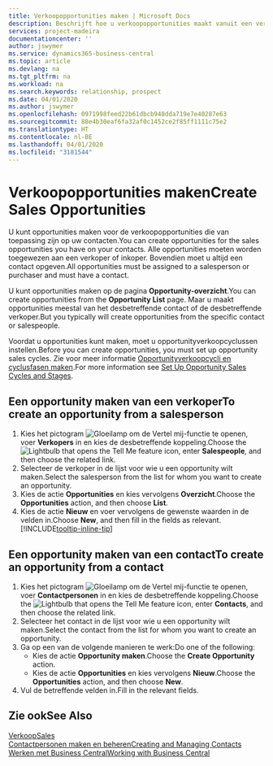 ```yaml
---
title: Verkoopopportunities maken | Microsoft Docs
description: Beschrijft hoe u verkoopopportunities maakt vanuit een verkoper of contact in Business Central.
services: project-madeira
documentationcenter: ''
author: jswymer
ms.service: dynamics365-business-central
ms.topic: article
ms.devlang: na
ms.tgt_pltfrm: na
ms.workload: na
ms.search.keywords: relationship, prospect
ms.date: 04/01/2020
ms.author: jswymer
ms.openlocfilehash: 0971998feed22b61dbcb948dda719e7e40287e63
ms.sourcegitcommit: 88e4b30eaf6fa32af0c1452ce2f85ff1111c75e2
ms.translationtype: HT
ms.contentlocale: nl-BE
ms.lasthandoff: 04/01/2020
ms.locfileid: "3181544"
---
```

# <a name="create-sales-opportunities"></a><span data-ttu-id="73bb3-103">Verkoopopportunities maken</span><span class="sxs-lookup"><span data-stu-id="73bb3-103">Create Sales Opportunities</span></span>
<span data-ttu-id="73bb3-104">U kunt opportunities maken voor de verkoopopportunities die van toepassing zijn op uw contacten.</span><span class="sxs-lookup"><span data-stu-id="73bb3-104">You can create opportunities for the sales opportunities you have on your contacts.</span></span> <span data-ttu-id="73bb3-105">Alle opportunities moeten worden toegewezen aan een verkoper of inkoper. Bovendien moet u altijd een contact opgeven.</span><span class="sxs-lookup"><span data-stu-id="73bb3-105">All opportunities must be assigned to a salesperson or purchaser and must have a contact.</span></span>

<span data-ttu-id="73bb3-106">U kunt opportunities maken op de pagina **Opportunity-overzicht**.</span><span class="sxs-lookup"><span data-stu-id="73bb3-106">You can create opportunities from the **Opportunity List** page.</span></span> <span data-ttu-id="73bb3-107">Maar u maakt opportunities meestal van het desbetreffende contact of de desbetreffende verkoper.</span><span class="sxs-lookup"><span data-stu-id="73bb3-107">But you typically will create opportunities from the specific contact or salespeople.</span></span>

<span data-ttu-id="73bb3-108">Voordat u opportunities kunt maken, moet u opportunityverkoopcyclussen instellen.</span><span class="sxs-lookup"><span data-stu-id="73bb3-108">Before you can create opportunities, you must set up opportunity sales cycles.</span></span> <span data-ttu-id="73bb3-109">Zie voor meer informatie [Opportunityverkoopcycli en cyclusfasen maken](marketing-how-setup-opportunity-sales-cycles-stages.md).</span><span class="sxs-lookup"><span data-stu-id="73bb3-109">For more information see [Set Up Opportunity Sales Cycles and Stages](marketing-how-setup-opportunity-sales-cycles-stages.md).</span></span>

## <a name="to-create-an-opportunity-from-a-salesperson"></a><span data-ttu-id="73bb3-110">Een opportunity maken van een verkoper</span><span class="sxs-lookup"><span data-stu-id="73bb3-110">To create an opportunity from a salesperson</span></span>
1. <span data-ttu-id="73bb3-111">Kies het pictogram ![Gloeilamp om de Vertel mij-functie te openen](media/ui-search/search_small.png "Vertel me wat u wilt doen"), voer **Verkopers** in en kies de desbetreffende koppeling.</span><span class="sxs-lookup"><span data-stu-id="73bb3-111">Choose the ![Lightbulb that opens the Tell Me feature](media/ui-search/search_small.png "Tell me what you want to do") icon, enter **Salespeople**, and then choose the related link.</span></span>
2. <span data-ttu-id="73bb3-112">Selecteer de verkoper in de lijst voor wie u een opportunity wilt maken.</span><span class="sxs-lookup"><span data-stu-id="73bb3-112">Select the salesperson from the list for whom you want to create an opportunity.</span></span>
3. <span data-ttu-id="73bb3-113">Kies de actie **Opportunities** en kies vervolgens **Overzicht**.</span><span class="sxs-lookup"><span data-stu-id="73bb3-113">Choose the **Opportunities** action, and then choose **List**.</span></span>
4. <span data-ttu-id="73bb3-114">Kies de actie **Nieuw** en voer vervolgens de gewenste waarden in de velden in.</span><span class="sxs-lookup"><span data-stu-id="73bb3-114">Choose **New**, and then fill in the fields as relevant.</span></span> [!INCLUDE[tooltip-inline-tip](includes/tooltip-inline-tip_md.md)]  



## <a name="to-create-an-opportunity-from-a-contact"></a><span data-ttu-id="73bb3-115">Een opportunity maken van een contact</span><span class="sxs-lookup"><span data-stu-id="73bb3-115">To create an opportunity from a contact</span></span>
1. <span data-ttu-id="73bb3-116">Kies het pictogram ![Gloeilamp om de Vertel mij-functie te openen](media/ui-search/search_small.png "Vertel me wat u wilt doen"), voer **Contactpersonen** in en kies de desbetreffende koppeling.</span><span class="sxs-lookup"><span data-stu-id="73bb3-116">Choose the ![Lightbulb that opens the Tell Me feature](media/ui-search/search_small.png "Tell me what you want to do") icon, enter **Contacts**, and then choose the related link.</span></span>
2. <span data-ttu-id="73bb3-117">Selecteer het contact in de lijst voor wie u een opportunity wilt maken.</span><span class="sxs-lookup"><span data-stu-id="73bb3-117">Select the contact from the list for whom you want to create an opportunity.</span></span>
3. <span data-ttu-id="73bb3-118">Ga op een van de volgende manieren te werk:</span><span class="sxs-lookup"><span data-stu-id="73bb3-118">Do one of the following:</span></span>
   * <span data-ttu-id="73bb3-119">Kies de actie **Opportunity maken**.</span><span class="sxs-lookup"><span data-stu-id="73bb3-119">Choose the **Create Opportunity** action.</span></span>
   * <span data-ttu-id="73bb3-120">Kies de actie **Opportunities** en kies vervolgens **Nieuw**.</span><span class="sxs-lookup"><span data-stu-id="73bb3-120">Choose the  **Opportunities** action, and then choose **New**.</span></span>
4. <span data-ttu-id="73bb3-121">Vul de betreffende velden in.</span><span class="sxs-lookup"><span data-stu-id="73bb3-121">Fill in the relevant fields.</span></span>

## <a name="see-also"></a><span data-ttu-id="73bb3-122">Zie ook</span><span class="sxs-lookup"><span data-stu-id="73bb3-122">See Also</span></span>
[<span data-ttu-id="73bb3-123">Verkoop</span><span class="sxs-lookup"><span data-stu-id="73bb3-123">Sales</span></span>](sales-manage-sales.md)  
[<span data-ttu-id="73bb3-124">Contactpersonen maken en beheren</span><span class="sxs-lookup"><span data-stu-id="73bb3-124">Creating and Managing Contacts</span></span>](marketing-contacts.md)  
[<span data-ttu-id="73bb3-125">Werken met Business Central</span><span class="sxs-lookup"><span data-stu-id="73bb3-125">Working with Business Central</span></span>](ui-work-product.md)
